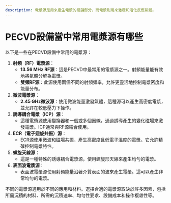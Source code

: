 ```yaml
---
description: 電漿源是用來產生電漿的關鍵部分，而電漿則用來激發和活化反應氣體。
---
```


# PECVD設備當中常用電漿源有哪些

以下是一些在PECVD設備中常用的電漿源：

1. **射頻（RF）電漿源**：
   * **13.56 MHz RF源**：這是PECVD中最常用的電漿源之一。射頻能量能有效地將氣體分解為電漿。
   * **雙頻RF源**：此源使用兩個不同的射頻頻率，允許更靈活地控制電漿密度和能量分布。
2. **微波電漿源**：
   * **2.45 GHz微波源**：使用微波能量激發氣體，這種源可以產生高密度電漿，並允許在較低壓力下操作。
3. **誘導耦合電漿（ICP）源**：
   * 這種電漿源使用變換器和一個或多個圈線，通過誘導產生的變化磁場來激發電漿。ICP通常與RF源結合使用。
4. **ECR（電子迴旋共振）源**：
   * ECR源使用微波和磁場共振，產生高密度且低電子溫度的電漿。它允許精確控制電漿特性。
5. **螺旋天線源**：
   * 這是一種特殊的誘導耦合電漿源，使用螺旋形天線來產生均勻的電漿。
6. **表面波電漿源**：
   * 表面波電漿源使用射頻能量沿著介質表面的波來產生電漿。這可以產生非常均勻的電漿。

不同的電漿源適用於不同的應用和材料。選擇合適的電漿源取決於許多因素，包括所需沉積的材料、所需的沉積速率、均勻性要求、設備成本和操作複雜性等。

